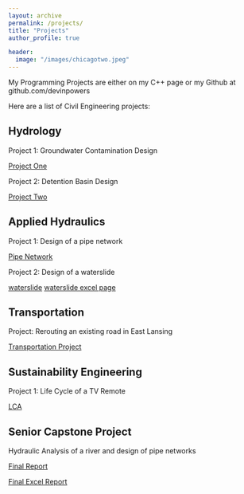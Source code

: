 ```yaml
---
layout: archive
permalink: /projects/
title: "Projects"
author_profile: true

header:
  image: "/images/chicagotwo.jpeg"
---
```




My Programming Projects are either on my C++ page or my Github at github.com/devinpowers

Here are a list of Civil Engineering projects:


## Hydrology

Project 1: Groundwater Contamination Design

[Project One](/images/civil/Project_1_Report.pdf)

Project 2: Detention Basin Design

[Project Two](/images/civil/Project_2_Report.pdf)

## Applied Hydraulics

Project 1: Design of a pipe network

[Pipe Network](/images/civil/Ene422project1.pdf)

Project 2: Design of a waterslide

[waterslide](/images/civil/ene422project2.pdf)
[waterslide excel page](/images/civil/ene422.xlsx)


## Transportation

Project: Rerouting an existing road in East Lansing

[Transportation Project](/images/civil/CE341.pdf)

## Sustainability Engineering

Project 1: Life Cycle of a TV Remote

[LCA](/images/civil/LCA_Project.pdf)



## Senior Capstone Project

Hydraulic Analysis of a river and design of pipe networks


[Final Report](/images/civil/CE495.pdf)

[Final Excel Report](/images/civil/CE495.xlsx)



